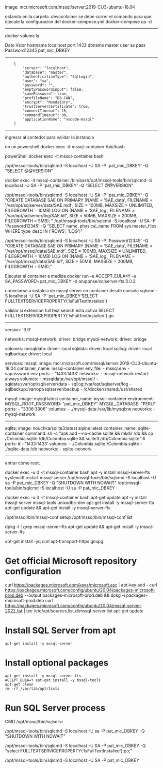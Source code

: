 
 image: mcr.microsoft.com/mssql/server:2019-CU3-ubuntu-18.04

estando en la carpeta .devcontainer se debe correr el comando para que ejecute la configuracion del docker-compose.yml
docker-compose up -d

 ------------------------------------
 docker volume ls


 Dato	Valor
hostname	localhost
port	1433
dbname	master
user	sa
pass	Password12345   pat_mic_DBKEY

------------------


        {
            "server": "localhost",
            "database": "master",
            "authenticationType": "SqlLogin",
            "user": "sa",
            "password": "",
            "emptyPasswordInput": false,
            "savePassword": true,
            "profileName": "DB_CAN",
            "encrypt": "Mandatory",
            "trustServerCertificate": true,
            "connectTimeout": 15,
            "commandTimeout": 30,
            "applicationName": "vscode-mssql"
        }




------------------


ingresar al contedor para validar la instancia

en un powershell
docker exec -it mssql-container /bin/bash

powerShell
docker exec -it mssql-container bash


/opt/mssql-tools/bin/sqlcmd -S localhost -U SA -P 'pat_mic_DBKEY' -Q "SELECT @@VERSION"


docker exec -it mssql-container /bin/bash/opt/mssql-tools/bin/sqlcmd -S localhost -U SA -P 'pat_mic_DBKEY' -Q "SELECT @@VERSION"

/opt/mssql-tools/bin/sqlcmd -S localhost -U SA -P 'pat_mic_DBKEY' -Q "CREATE DATABASE SAE ON PRIMARY (NAME = 'SAE_data',
    FILENAME = '/var/opt/sqlserver/data/SAE.mdf',
    SIZE = 100MB,
    MAXSIZE = UNLIMITED,
    FILEGROWTH = 10MB)
LOG ON
    (NAME = 'SAE_log',
    FILENAME = '/var/opt/sqlserver/log/SAE.ldf',
    SIZE = 50MB,
    MAXSIZE = 200MB,
    FILEGROWTH = 5MB);
"
/opt/mssql-tools/bin/sqlcmd -S localhost -U SA -P 'Password12345' -Q "SELECT name, physical_name FROM sys.master_files WHERE type_desc IN ('ROWS', 'LOG')"

/opt/mssql-tools/bin/sqlcmd -S localhost -U SA -P 'Password12345' -Q "CREATE DATABASE SAE ON PRIMARY (NAME = 'SAE_data', FILENAME = '/var/opt/mssql/data/SAE.mdf', SIZE = 100MB, MAXSIZE = UNLIMITED, FILEGROWTH = 10MB) LOG ON (NAME = 'SAE_log', FILENAME = '/var/opt/mssql/data/SAE.ldf', SIZE = 50MB, MAXSIZE = 200MB, FILEGROWTH = 5MB);"

Ejecutar el container a medida
docker run -e ACCEPT_EULA=Y -e SA_PASSWORD=pat_mic_DBKEY -d aruponse/sqlserver-fts:0.0.2

conectarse a instalcia de mssql server en container desde consola
sqlcmd -S localhost -U SA -P 'pat_mic_DBKEY'SELECT FULLTEXTSERVICEPROPERTY('IsFullTextInstalled')

validar si extension full text search está activa
SELECT FULLTEXTSERVICEPROPERTY('IsFullTextInstalled')
go




---------------------------------

version: '3.9'

networks:
  mssql-network:
    driver: bridge
  mysql-network:
    driver: bridge

volumes:
  mssqldata:
    driver: local
  sqldata:
    driver: local
  sqllog:
    driver: local
  sqlbackup:
    driver: local

services:
  mssql:
    image: mcr.microsoft.com/mssql/server:2019-CU3-ubuntu-18.04
    container_name: mssql-container
    env_file:
      - mssql.env
      - sapassword.env
    ports:
      - '1433:1433'
    networks:
      - mssql-network
    restart: always
    volumes:
      - mssqldata:/var/opt/mssql/
      - sqldata:/var/opt/sqlserver/data
      - sqllog:/var/opt/sqlserver/log
      - sqlbackup:/var/opt/sqlserver/backup
      - /c/docker/shared:/usr/shared

  mysql:
    image: mysql:latest
    container_name: mysql-container
    environment:
      MYSQL_ROOT_PASSWORD: "pat_mic_DBKEY"
      MYSQL_DATABASE: "PERU"
    ports:
      - "3306:3306"
    volumes:
      - ./mysql-data:/var/lib/mysql:rw
    networks:
      - mysql-network

-----------------------------

sqlite:
    image: nouchka/sqlite3:latest alpine:latest
    container_name: sqlite-container
    command: sh -c "apk add --no-cache sqlite && mkdir /db && cp /Colombia.sqlite /db/Colombia.sqlite && sqlite3 /db/Colombia.sqlite"
    # ports:
    #   - '1433:1433'
    volumes:
      - ./Colombia.sqlite:/Colombia.sqlite
      - ./sqlite-data:/db
    networks:
      - sqlite-network
- -------------------------------------------------------------------
entrar como root;

docker exec -u 0 -it mssql-container bash
apt -y install mssql-server-fts
systemctl restart mssql-server
/opt/mssql-tools/bin/sqlcmd -S localhost -U sa -P pat_mic_DBKEY -Q "SHUTDOWN WITH NOWAIT"
/opt/mssql-tools/bin/sqlcmd -S localhost -U sa -P pat_mic_DBKEY


docker exec -u 0 -it mssql-container bash
apt-get update
apt -y install mssql-server mssql-tools unixodbc-dev
apt-get install -y mssql-server-fts
apt-get update && apt-get install -y mssql-server-fts

/opt/mssql/bin/mssql-conf setup
/opt/mssql/bin/mssql-conf list

dpkg -l | grep mssql-server-fts
apt-get update && apt-get install -y mssql-server-fts


apt-get install -yq curl apt-transport-https gnupg
# Get official Microsoft repository configuration
curl https://packages.microsoft.com/keys/microsoft.asc | apt-key add - 
curl https://packages.microsoft.com/config/ubuntu/20.04/packages-microsoft-prod.deb --output packages-microsoft-prod.deb && dpkg -i packages-microsoft-prod.deb 
curl https://packages.microsoft.com/config/ubuntu/20.04/mssql-server-2022.list | tee /etc/apt/sources.list.d/mssql-server.list 
apt-get update  
# Install SQL Server from apt
    apt-get install -y mssql-server 
# Install optional packages
    apt-get install -y mssql-server-fts 
    ACCEPT_EULA=Y apt-get install -y mssql-tools  
    apt-get clean
    rm -rf /var/lib/apt/lists
# Run SQL Server process
CMD /opt/mssql/bin/sqlservr

/opt/mssql-tools/bin/sqlcmd -S localhost -U sa -P pat_mic_DBKEY -Q "SHUTDOWN WITH NOWAIT"


/opt/mssql-tools/bin/sqlcmd -S localhost -U SA -P pat_mic_DBKEY -Q "select FULLTEXTSERVICEPROPERTY('IsFullTextInstalled');go;"

/opt/mssql-tools/bin/sqlcmd -S localhost -U SA -P pat_mic_DBKEY


